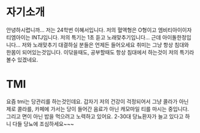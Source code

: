 # 자기소개

안녕하시렵니까... 저는 24학번 이혜서입니다.
저의 혈액형은 O형이고 엠비티아이이자 티엠아이는 INTJ임니다.
저의 특기는 1초 듣고 노래맞추기입니다... 근데 아이돌한정입니다... 저와 노래맞추기 대결하실 분들은 언제든 들어오세요
취미는 그냥 항상 침대와 한몸이 되어있는것입니다. 이닦을때도, 공부할때도 항상 침대에서 하는것이 저의 특기라 볼수 있겠네요.

# TMI

요즘 tmi는 당관리를 하는것인데요. 갑자기 저의 건강이 걱정되어서 그냥 콜라가 아닌 제로 콜라를, 카페에 가서는 당이 들어간 음료가 아닌 캐모마일 티를 마시는 중입니다. 
그리고 면이 아닌 밥을 먹으려고 노력하고 있어요. 2-30대 당뇨환자가 늘고 있다고 하니 다들 당뇨에 조심하세요~~~
